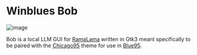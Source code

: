 # Winblues Bob

![image](https://github.com/user-attachments/assets/29b626e9-7819-4f82-bf3b-096afaf45d94)



Bob is a local LLM GUI for [RamaLama](https://github.com/containers/ramalama) written in Gtk3 meant specifically to be paired with the [Chicago95](https://github.com/grassmunk/Chicago95) theme for use in [Blue95](https://github.com/winblues/blue95).

